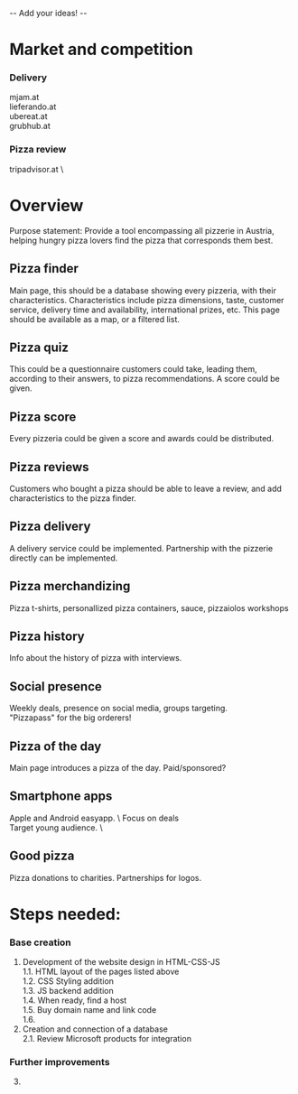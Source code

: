 -- Add your ideas! --

# Market and competition
### Delivery 
mjam.at \
lieferando.at \
ubereat.at \
grubhub.at

### Pizza review
tripadvisor.at \

# Overview
Purpose statement: Provide a tool encompassing all pizzerie in Austria, helping hungry pizza lovers find the pizza that corresponds them best. 

## Pizza finder
Main page, this should be a database showing every pizzeria, with their characteristics. 
Characteristics include pizza dimensions, taste, customer service, delivery time and availability, international prizes, etc.
This page should be available as a map, or a filtered list.

## Pizza quiz
This could be a questionnaire customers could take, leading them, according to their answers, to pizza recommendations. A score could be given.

## Pizza score
Every pizzeria could be given a score and awards could be distributed.

## Pizza reviews
Customers who bought a pizza should be able to leave a review, and add characteristics to the pizza finder.

## Pizza delivery
A delivery service could be implemented. Partnership with the pizzerie directly can be implemented.

## Pizza merchandizing
Pizza t-shirts, personallized pizza containers, sauce, pizzaiolos workshops

## Pizza history
Info about the history of pizza with interviews.

## Social presence
Weekly deals, presence on social media, groups targeting.\
"Pizzapass" for the big orderers!

## Pizza of the day
Main page introduces a pizza of the day. Paid/sponsored?

## Smartphone apps
Apple and Android easyapp. \ Focus on deals \
Target young audience. \

## Good pizza
Pizza donations to charities. Partnerships for logos.

# Steps needed: 
### Base creation
1. Development of the website design in HTML-CSS-JS \
    1.1. HTML layout of the pages listed above \
    1.2. CSS Styling addition \
    1.3. JS backend addition \
    1.4. When ready, find a host \
    1.5. Buy domain name and link code \
    1.6. 
2. Creation and connection of a database \
    2.1. Review Microsoft products for integration

### Further improvements
3. 